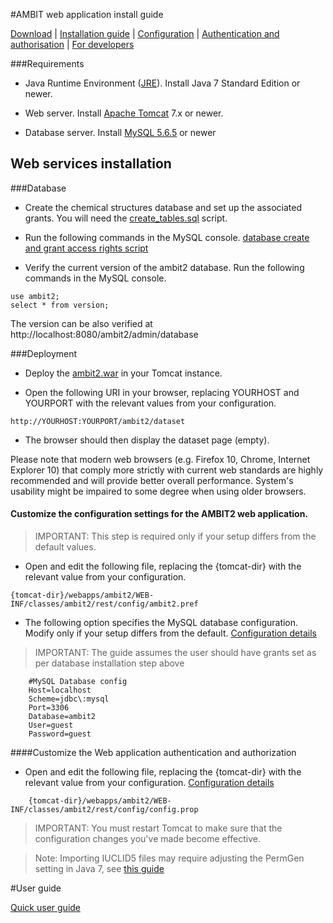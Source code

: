 #AMBIT web application install guide 

[Download](./downloads.html) | [Installation guide](install_ambitrest.html) | [Configuration](configure.html) | [Authentication and authorisation](./configureaa.html) | [For developers](./dev.html)

###Requirements

* Java Runtime Environment ([JRE](http://www.oracle.com/technetwork/java/javase/downloads/jre8-downloads-2133155.html)). Install Java 7 Standard Edition or newer.

* Web server. Install [Apache Tomcat](http://tomcat.apache.org/download-70.cgi) 7.x or newer.

* Database server. Install [MySQL 5.6.5](https://dev.mysql.com/doc/relnotes/mysql/5.6/en/) or newer

## Web services installation

###Database

- Create the chemical structures database and set up the associated grants. You will need the [create_tables.sql](https://svn.code.sf.net/p/ambit/code/trunk/ambit2-all/ambit2-db/src/main/resources/ambit2/db/sql/create_tables.sql) script.

- Run the following commands in the MySQL console.  [database create and grant access rights script](txt/dbgrants.sql)

- Verify the current version of the ambit2 database. Run the following commands in the MySQL console.  

````
use ambit2;
select * from version;
````

The version can be also verified at http://localhost:8080/ambit2/admin/database

###Deployment

- Deploy the [ambit2.war](http://sourceforge.net/projects/ambit/files/Ambit2/AMBIT%20REST%20web%20services/services/ambit-rest-3.0.1/ambit2-www-3.0.1.war/download) in your Tomcat instance.

- Open the following URI in your browser, replacing YOURHOST and YOURPORT with the relevant values from your configuration.

````
http://YOURHOST:YOURPORT/ambit2/dataset
````

- The browser should then display the dataset page (empty).
	
Please note that modern web browsers (e.g. Firefox 10, Chrome, Internet Explorer 10) that comply more strictly with current web standards are highly recommended and will provide better overall performance. System's usability might be impaired to some degree when using older browsers.

#### Customize the configuration settings for the AMBIT2 web application.

>IMPORTANT: This step is required only if your setup differs from the default values.

- Open and edit the following file, replacing the {tomcat-dir} with the relevant value from your configuration.

````
{tomcat-dir}/webapps/ambit2/WEB-INF/classes/ambit2/rest/config/ambit2.pref
````

- The following option specifies the MySQL database configuration. Modify only if your setup differs from the default.
  [Configuration details](./configure.html)

>IMPORTANT: The guide assumes the user should have grants set as per database installation step above

````
	#MySQL Database config
	Host=localhost
	Scheme=jdbc\:mysql
	Port=3306
	Database=ambit2
	User=guest
	Password=guest
````

####Customize the Web application authentication and authorization

- Open and edit the following file, replacing the {tomcat-dir} with the relevant value from your configuration.
  [Configuration details](./configureaa.html)

````
	{tomcat-dir}/webapps/ambit2/WEB-INF/classes/ambit2/rest/config/config.prop
````	

>IMPORTANT: You must restart Tomcat to make sure that the configuration	changes you've made become effective.

>Note: Importing IUCLID5 files may require adjusting the PermGen setting in Java 7, see [this guide](./images/config/TomcatJVMConfig_win.pdf)


#User guide

[Quick user guide](./usage.html)	 
